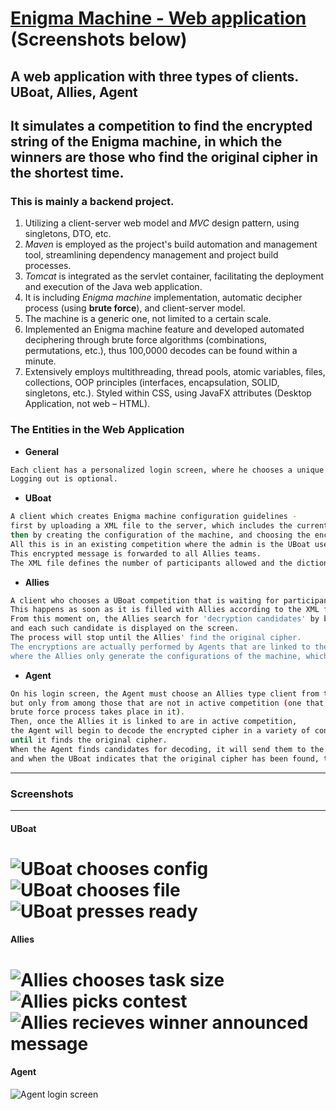# [Enigma Machine - Web application](https://guybeckenstein.github.io/crack-the-enigma-v2/) (Screenshots below)
## A web application with three types of clients. UBoat, Allies, Agent

## It simulates a competition to find the encrypted string of the Enigma machine, in which the winners are those who find the original cipher in the shortest time.

### This is mainly a backend project.
1. Utilizing a client-server web model and _MVC_ design pattern, using singletons, DTO, etc.
2. _Maven_ is employed as the project's build automation and management tool, streamlining dependency management and project build processes.
3. _Tomcat_ is integrated as the servlet container, facilitating the deployment and execution of the Java web application.
4. It is including _Enigma machine_ implementation, automatic decipher process (using **brute force**), and client-server model. 
5. The machine is a generic one, not limited to a certain scale. 
6. Implemented an Enigma machine feature and developed automated deciphering through brute force algorithms (combinations, permutations, etc.), thus 100,0000 decodes can be found within a minute.
7. Extensively employs multithreading, thread pools, atomic variables, files, collections, OOP principles (interfaces, encapsulation, SOLID, singletons, etc.). Styled within CSS, using JavaFX attributes (Desktop Application, not web – HTML).

### The Entities in the Web Application
- **General**
```bash
Each client has a personalized login screen, where he chooses a unique username from all types of clients.
Logging out is optional.
```
- **UBoat**
```bash
A client which creates Enigma machine configuration guidelines - 
first by uploading a XML file to the server, which includes the current Enigma machine that is used, 
then by creating the configuration of the machine, and choosing the encrypted message to be decrypted. 
All this is in an existing competition where the admin is the UBoat user.
This encrypted message is forwarded to all Allies teams.
The XML file defines the number of participants allowed and the dictionary used in the competition.
```

- **Allies**
```bash
A client who chooses a UBoat competition that is waiting for participants, and joins it, until it starts. 
This happens as soon as it is filled with Allies according to the XML file definitions. 
From this moment on, the Allies search for 'decryption candidates' by brute force, 
and each such candidate is displayed on the screen. 
The process will stop until the Allies' find the original cipher.
The encryptions are actually performed by Agents that are linked to the Allies, 
where the Allies only generate the configurations of the machine, which each Agent encrypts by itself.
```

- **Agent**
```bash
On his login screen, the Agent must choose an Allies type client from the multitude of options presented to him, 
but only from among those that are not in active competition (one that has started and in fact the whole 
brute force process takes place in it).
Then, once the Allies it is linked to are in active competition, 
the Agent will begin to decode the encrypted cipher in a variety of configurations, 
until it finds the original cipher.
When the Agent finds candidates for decoding, it will send them to the Allies, 
and when the UBoat indicates that the original cipher has been found, the identity of the winning Allies will be announced.
```

------
### Screenshots
------
#### UBoat
![UBoat chooses config](https://user-images.githubusercontent.com/82370205/198925523-fd81bdd4-4273-45eb-aee2-5fb256a3ea4e.png)
![UBoat chooses file](https://user-images.githubusercontent.com/82370205/198925527-71acedb7-3947-4051-9dda-d006a470721b.png)
![UBoat presses ready](https://user-images.githubusercontent.com/82370205/198925529-2081b9b6-1551-4451-8965-9c5fb4f6cdec.png)
======
#### Allies
![Allies chooses task size](https://user-images.githubusercontent.com/82370205/198925539-641443d1-03bf-49d9-8e39-8cd70724bad9.png)
![Allies picks contest](https://user-images.githubusercontent.com/82370205/198925540-488a8d7a-1f14-4ef2-a2c8-bf38f4233f8d.png)
![Allies recieves winner announced message](https://user-images.githubusercontent.com/82370205/198925541-ead0ac12-cfcd-43cd-a4f8-dabf75a15ab1.png)
======
#### Agent
![Agent login screen](https://user-images.githubusercontent.com/82370205/198925546-b25b74f5-0eaa-46d5-b338-ae7bafd61d44.png)

